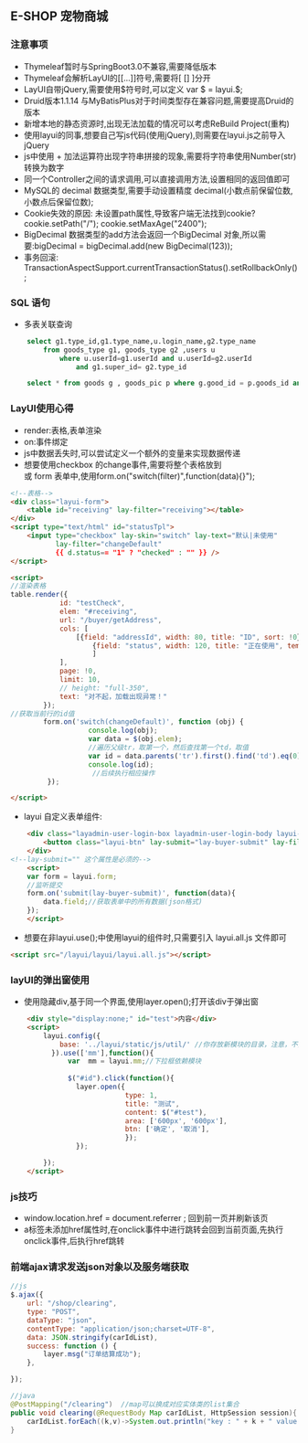 ##  E-SHOP 宠物商城

### 注意事项  
- Thymeleaf暂时与SpringBoot3.0不兼容,需要降低版本
- Thymeleaf会解析LayUI的[[...]]符号,需要将[ [] ]分开
- LayUI自带jQuery,需要使用$符号时,可以定义 var $ = layui.$; 
- Druid版本1.1.14 与MyBatisPlus对于时间类型存在兼容问题,需要提高Druid的版本
- 新增本地的静态资源时,出现无法加载的情况可以考虑ReBuild Project(重构) 
- 使用layui的同事,想要自己写js代码(使用jQuery),则需要在layui.js之前导入jQuery 
- js中使用 + 加法运算符出现字符串拼接的现象,需要将字符串使用Number(str)转换为数字
- 同一个Controller之间的请求调用,可以直接调用方法,设置相同的返回值即可
- MySQL的 decimal 数据类型,需要手动设置精度 decimal(小数点前保留位数,小数点后保留位数);
- Cookie失效的原因: 未设置path属性,导致客户端无法找到cookie? cookie.setPath("/"); cookie.setMaxAge("2400");
- BigDecimal 数据类型的add方法会返回一个BigDecimal 对象,所以需要:bigDecimal = bigDecimal.add(new BigDecimal(123));
- 事务回滚: TransactionAspectSupport.currentTransactionStatus().setRollbackOnly(); 


### SQL 语句
- 多表关联查询
```sql
    select g1.type_id,g1.type_name,u.login_name,g2.type_name
        from goods_type g1, goods_type g2 ,users u
            where u.userId=g1.userId and u.userId=g2.userId
                and g1.super_id= g2.type_id

    select * from goods g , goods_pic p where g.good_id = p.goods_id and p.pic_type = 0

```



### LayUI使用心得
- render:表格,表单渲染
- on:事件绑定
- js中数据丢失时,可以尝试定义一个额外的变量来实现数据传递
- 想要使用checkbox 的change事件,需要将整个表格放到 <div class="layui-form"> 或 form 表单中,使用form.on("switch(filter)",function(data){}");
```html
<!--表格-->
<div class="layui-form">
    <table id="receiving" lay-filter="receiving"></table>
</div>
<script type="text/html" id="statusTpl">
    <input type="checkbox" lay-skin="switch" lay-text="默认|未使用"
           lay-filter="changeDefault"
           {{ d.status== "1" ? "checked" : "" }} />
</script>

<script>
//渲染表格
table.render({
            id: "testCheck",
            elem: "#receiving",
            url: "/buyer/getAddress",
            cols: [
                [{field: "addressId", width: 80, title: "ID", sort: !0},
                    {field: "status", width: 120, title: "正在使用", templet: "#statusTpl", filter: true},
                    ]
            ],
            page: !0,
            limit: 10,
            // height: "full-350",
            text: "对不起，加载出现异常！"
        });
//获取当前行的id值
        form.on('switch(changeDefault)', function (obj) {
                   console.log(obj);
                   var data = $(obj.elem);
                   //遍历父级tr，取第一个，然后查找第一个td，取值
                   var id = data.parents('tr').first().find('td').eq(0).text();
                   console.log(id);
                    //后续执行相应操作
         });

</script>
```
- layui 自定义表单组件:
```html
    <div class="layadmin-user-login-box layadmin-user-login-body layui-form">
        <button class="layui-btn" lay-submit="lay-buyer-submit" lay-filter="lay-buyer-submit" >注册</button>
    </div>
<!--lay-submit="" 这个属性是必须的-->
    <script>        
    var form = layui.form;
    //监听提交
    form.on('submit(lay-buyer-submit)', function(data){
        data.field;//获取表单中的所有数据(json格式)
    });
    </script>   

```
- 想要在非layui.use();中使用layui的组件时,只需要引入 layui.all.js 文件即可
```html
<script src="/layui/layui/layui.all.js"></script>
```

### layUI的弹出窗使用  

- 使用隐藏div,基于同一个界面,使用layer.open();打开该div于弹出窗
```html
    <div style="display:none;" id="test">内容</div>
    <script>
        layui.config({
            base: '../layui/static/js/util/' //你存放新模块的目录，注意，不是layui的模块目录
          }).use(['mm'],function(){
              var  mm = layui.mm;//下拉框依赖模块
               
              $("#id").click(function(){
                layer.open({
                            type: 1,
                            title: "测试",
                            content: $("#test"),
                            area: ['600px', '600px'],
                            btn: ['确定', '取消'],
                            });
                });

        });
    </script>

```


### js技巧
-  window.location.href = document.referrer ; 回到前一页并刷新该页
- a标签未添加href属性时,在onclick事件中进行跳转会回到当前页面,先执行onclick事件,后执行href跳转


### 前端ajax请求发送json对象以及服务端获取
```javascript
//js
$.ajax({
    url: "/shop/clearing",
    type: "POST",
    dataType: "json",
    contentType: "application/json;charset=UTF-8",
    data: JSON.stringify(carIdList),
    success: function () {
        layer.msg("订单结算成功");
    },

});

```
```java
//java
@PostMapping("/clearing")  //map可以换成对应实体类的list集合
public void clearing(@RequestBody Map carIdList, HttpSession session){
    carIdList.forEach((k,v)->System.out.println("key : " + k + " value : " + v));
}
```
